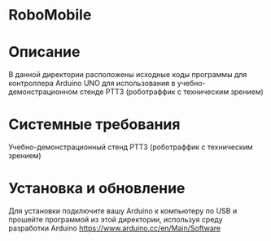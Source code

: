 # RoboMobile

# Описание
В данной директории расположены исходные коды программы для контроллера Arduino UNO для использования в учебно-демонстрационном стенде РТТЗ (роботраффик с техническим зрением)

# Системные требования
Учебно-демонстрационный стенд РТТЗ (роботраффик с техническим зрением)

# Установка и обновление
Для установки подключите вашу Arduino к компьютеру по USB и прошейте программой из этой директории, используя среду разработки Arduino
https://www.arduino.cc/en/Main/Software
